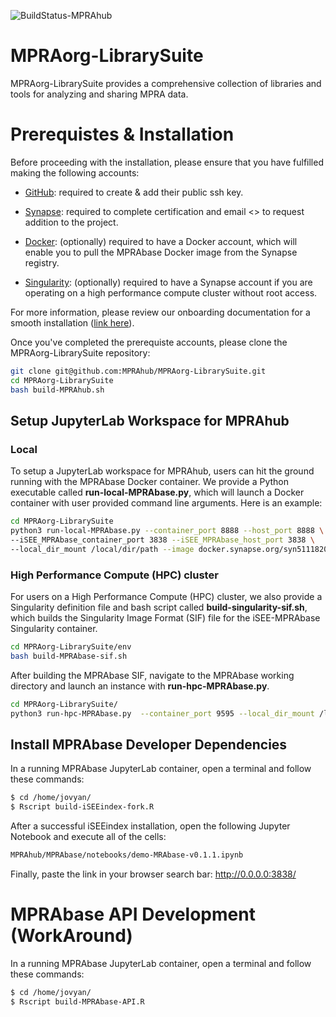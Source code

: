 ![BuildStatus-MPRAhub](https://github.com/MPRAhub/MPRAorg-LibrarySuite/actions/workflows/build-MPRAhub.yml/badge.svg?event=push)

# MPRAorg-LibrarySuite
MPRAorg-LibrarySuite provides a comprehensive collection of libraries and tools for analyzing and sharing MPRA data.

# Prerequistes & Installation

Before proceeding with the installation, please ensure that you have fulfilled making the following accounts:

* [GitHub](https://github.com/signup?ref_cta=Sign+up&ref_loc=header+logged+out&ref_page=%2F&source=header-home): required to create & add their public ssh key.

* [Synapse](https://www.synapse.org/): required to complete certification and email <> to request addition to the project.

* [Docker](https://www.docker.com/): (optionally) required to have a Docker account, which will enable you to pull the MPRAbase Docker image from the Synapse registry.

* [Singularity](https://cloud.sylabs.io/?_gl=1*zlt1gk*_ga*MTU1Mzg2OTQxNy4xNjg0MTkxMzM5*_ga_X710KLJKK6*MTY4NDE5MTMzOS4xLjEuMTY4NDE5MTM0Ni4wLjAuMA..&_ga=2.118074254.606116961.1684191339-1553869417.1684191339): (optionally) required to have a Synapse account if you are operating on a high performance compute cluster without root access.

For more information, please review our onboarding documentation for a smooth installation ([link here](https://docs.google.com/document/d/1d23PDeozSP36U-4aWNFhE1knIbZ2HUiWTan9AsKQ-KY/edit?usp=sharing)).

Once you've completed the prerequiste accounts, please clone the MPRAorg-LibrarySuite repository:

```bash
git clone git@github.com:MPRAhub/MPRAorg-LibrarySuite.git
cd MPRAorg-LibrarySuite
bash build-MPRAhub.sh
```

## Setup JupyterLab Workspace for MPRAhub
### Local

To setup a JupyterLab workspace for MPRAhub, users can hit the ground running with the MPRAbase Docker container. We provide a Python executable called **run-local-MPRAbase.py**, which will launch a Docker container with user provided command line arguments. Here is an example:

```bash
cd MPRAorg-LibrarySuite
python3 run-local-MPRAbase.py --container_port 8888 --host_port 8888 \
--iSEE_MPRAbase_container_port 3838 --iSEE_MPRAbase_host_port 3838 \
--local_dir_mount /local/dir/path --image docker.synapse.org/syn51118207/mprabase:arm64-v0.1.1
```

### High Performance Compute (HPC) cluster

For users on a High Performance Compute (HPC) cluster, we also provide a Singularity definition file and bash script called **build-singularity-sif.sh**, which builds the Singularity Image Format (SIF) file for the iSEE-MPRAbase Singularity container.

```bash
cd MPRAorg-LibrarySuite/env
bash build-MPRAbase-sif.sh
```

After building the MPRAbase SIF, navigate to the MPRAbase working directory and launch an instance with **run-hpc-MPRAbase.py**.

```bash
cd MPRAorg-LibrarySuite/
python3 run-hpc-MPRAbase.py  --container_port 9595 --local_dir_mount /local/dir/path --sif env/MPRAbase.sif
```

## Install MPRAbase Developer Dependencies

In a running MPRAbase JupyterLab container, open a terminal and follow these commands:

```bash
$ cd /home/jovyan/
$ Rscript build-iSEEindex-fork.R
```

After a successful iSEEindex installation, open the following Jupyter Notebook and execute all of the cells: 

```bash
MPRAhub/MPRAbase/notebooks/demo-MRAbase-v0.1.1.ipynb 
```

Finally, paste the link in your browser search bar: http://0.0.0.0:3838/

# MPRAbase API Development (**WorkAround**) 


In a running MPRAbase JupyterLab container, open a terminal and follow these commands:

```bash
$ cd /home/jovyan/
$ Rscript build-MPRAbase-API.R
```
